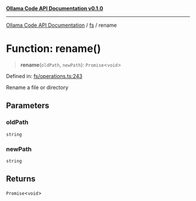 [**Ollama Code API Documentation v0.1.0**](../../README.md)

***

[Ollama Code API Documentation](../../modules.md) / [fs](../README.md) / rename

# Function: rename()

> **rename**(`oldPath`, `newPath`): `Promise`\<`void`\>

Defined in: [fs/operations.ts:243](https://github.com/erichchampion/ollama-code/blob/bec805828adb9d493a17af70faf605c3b2bc0269/ollama-code/src/fs/operations.ts#L243)

Rename a file or directory

## Parameters

### oldPath

`string`

### newPath

`string`

## Returns

`Promise`\<`void`\>
